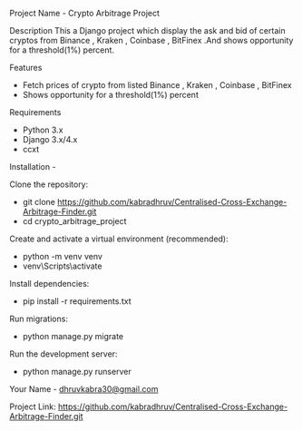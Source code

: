 Project Name - Crypto Arbitrage Project

Description
This a Django project which display the ask and bid of certain cryptos from Binance , Kraken , Coinbase , BitFinex .And shows opportunity for a threshold(1%) percent.

Features
- Fetch prices of crypto from listed Binance , Kraken , Coinbase , BitFinex
- Shows opportunity for a threshold(1%) percent

Requirements
- Python 3.x
- Django 3.x/4.x
- ccxt 



Installation -

Clone the repository:
- git clone https://github.com/kabradhruv/Centralised-Cross-Exchange-Arbitrage-Finder.git
- cd crypto_arbitrage_project


Create and activate a virtual environment (recommended):

- python -m venv venv
- venv\Scripts\activate


Install dependencies:
- pip install -r requirements.txt


Run migrations:
- python manage.py migrate


Run the development server:
- python manage.py runserver


Your Name - dhruvkabra30@gmail.com

Project Link: https://github.com/kabradhruv/Centralised-Cross-Exchange-Arbitrage-Finder.git
